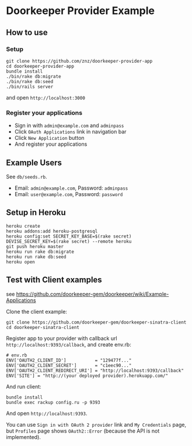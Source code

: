 # Doorkeeper Provider Example

## How to use

### Setup

    git clone https://github.com/znz/doorkeeper-provider-app
    cd doorkeeper-provider-app
    bundle install
    ./bin/rake db:migrate
    ./bin/rake db:seed
    ./bin/rails server

and open `http://localhost:3000`

### Register your applications

- Sign in with `admin@example.com` and `adminpass`
- Click `OAuth Applications` link in navigation bar
- Click `New Application` button
- And register your applications

## Example Users

See `db/seeds.rb`.

- Email: `admin@example.com`,
  Password: `adminpass`
- Email: `user@example.com`,
  Password: `password`

## Setup in Heroku

    heroku create
    heroku addons:add heroku-postgresql
    heroku config:set SECRET_KEY_BASE=$(rake secret) DEVISE_SECRET_KEY=$(rake secret) --remote heroku
    git push heroku master
    heroku run rake db:migrate
    heroku run rake db:seed
    heroku open

## Test with Client examples

see https://github.com/doorkeeper-gem/doorkeeper/wiki/Example-Applications

Clone the client example:

    git clone https://github.com/doorkeeper-gem/doorkeeper-sinatra-client
    cd doorkeeper-sinatra-client

Register app to your provider with callback url `http://localhost:9393/callback`,
and create env.rb:

    # env.rb
    ENV['OAUTH2_CLIENT_ID']           = "129477f..."
    ENV['OAUTH2_CLIENT_SECRET']       = "c1eec90..."
    ENV['OAUTH2_CLIENT_REDIRECT_URI'] = "http://localhost:9393/callback"
    ENV['SITE'] = "http://(your deployed provider).herokuapp.com/"

And run client:

    bundle install
	bundle exec rackup config.ru -p 9393

And open `http://localhost:9393`.

You can use `Sign in with OAuth 2 provider` link and `My Credentials` page,
but `Profiles` page shows `OAuth2::Error` (because the API is not implemented).
